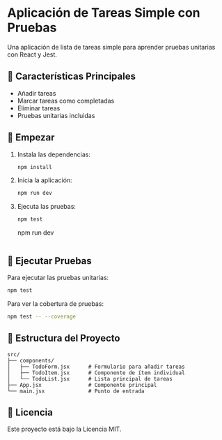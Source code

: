# Aplicación de Tareas Simple con Pruebas

Una aplicación de lista de tareas simple para aprender pruebas unitarias con React y Jest.

## 🎯 Características Principales

- Añadir tareas
- Marcar tareas como completadas
- Eliminar tareas
- Pruebas unitarias incluidas

## 🚀 Empezar

1. Instala las dependencias:
   ```bash
   npm install
   ```

2. Inicia la aplicación:
   ```bash
   npm run dev
   ```

3. Ejecuta las pruebas:
   ```bash
   npm test
   ```
   npm run dev
   ```

## 🧪 Ejecutar Pruebas

Para ejecutar las pruebas unitarias:

```bash
npm test
```

Para ver la cobertura de pruebas:

```bash
npm test -- --coverage
```

## 📂 Estructura del Proyecto

```
src/
├── components/
│   ├── TodoForm.jsx      # Formulario para añadir tareas
│   ├── TodoItem.jsx      # Componente de ítem individual
│   └── TodoList.jsx      # Lista principal de tareas
├── App.jsx               # Componente principal
└── main.jsx              # Punto de entrada
```

## 📝 Licencia

Este proyecto está bajo la Licencia MIT.
